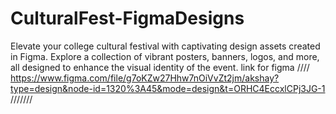 # CulturalFest-FigmaDesigns
Elevate your college cultural festival with captivating design assets created in Figma. Explore a collection of vibrant posters, banners, logos, and more, all designed to enhance the visual identity of the event.
link for figma 
////
https://www.figma.com/file/g7oKZw27Hhw7nOiVvZt2jm/akshay?type=design&node-id=1320%3A45&mode=design&t=ORHC4EccxlCPj3JG-1
///////
